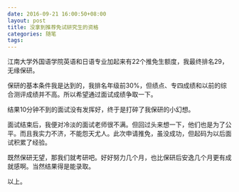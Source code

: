 ```yaml
---
date: 2016-09-21 16:00:50+08:00
layout: post
title: 没拿到推荐免试研究生的资格
categories: 随笔
tags: 
---
```

 
江南大学外国语学院英语和日语专业加起来有22个推免生额度，我最终排名29，无缘保研。

保研的基本条件我是达到的，我排名年级前30%，但绩点、专四成绩和以前的综合测评成绩并不高。所以希望通过面试成绩争取一下。

结果10分钟不到的面试没有发挥好，终于是打碎了我保研的小幻想。

面试结束后，我便对冷淡的面试老师很不满。但回过头来想一下，他们也是为了公平。而且我实力不济，不能怨天尤人。此次申请推免，虽没成功，但起码为以后面试积累了经验。

既然保研无望，那我们就考研吧。好好努力几个月，也比保研后安逸几个月更有成就感啊。当然结果得是能录取。

以上。